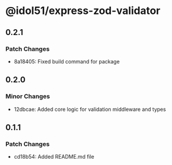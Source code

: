 # @idol51/express-zod-validator

## 0.2.1

### Patch Changes

- 8a18405: Fixed build command for package

## 0.2.0

### Minor Changes

- 12dbcae: Added core logic for validation middleware and types

## 0.1.1

### Patch Changes

- cd18b54: Added README.md file
